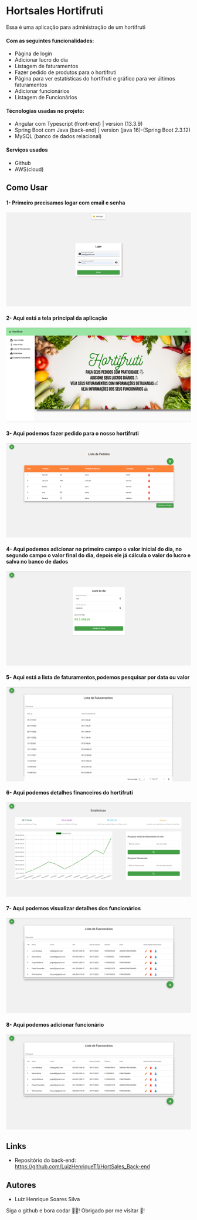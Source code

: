 # Hortsales Hortifruti

Essa é uma aplicação para administração de um hortifruti 

#### Com as seguintes funcionalidades:
  - Página de login
  - Adicionar lucro do dia 
  - Listagem de faturamentos
  - Fazer pedido de produtos para o hortifruti
  - Página para ver estatísticas do hortifruti e gráfico para ver últimos faturamentos
  - Adicionar funcionários
  - Listagem de Funcionários
  
 #### Técnologias usadas no projeto:
  - Angular com Typescript (front-end) | version (13.3.9)
  - Spring Boot com Java (back-end) | version (java 16)-(Spring Boot 2.3.12)
  - MySQL (banco de dados relacional)

#### Serviços usados 
  - Github
  - AWS(cloud)
  
## Como Usar

#### 1- Primeiro precisamos logar com email e senha
  ![Login](https://github.com/LuizHenriqueT1/HortSales_front/blob/main/src/assets/readme/login.png)

#### 2- Aqui está a tela principal da aplicação
  ![Home](https://github.com/LuizHenriqueT1/HortSales_front/blob/main/src/assets/readme/home.png)
  
#### 3- Aqui podemos fazer pedido para o nosso hortifruti 
  ![Pedido](https://github.com/LuizHenriqueT1/HortSales_front/blob/main/src/assets/readme/listaPedidos.png)
  
#### 4- Aqui podemos adicionar no primeiro campo o valor inicial do dia, no segundo campo o valor final do dia, depois ele já cálcula o valor do lucro e salva no banco de dados
  ![LucroDoDia](https://github.com/LuizHenriqueT1/HortSales_front/blob/main/src/assets/readme/lucroDoDia.png)
  
#### 5- Aqui está a lista de faturamentos,podemos pesquisar por data ou valor
  ![LstaDeFaturamentos](https://github.com/LuizHenriqueT1/HortSales_front/blob/main/src/assets/readme/listaDeFaturamentos.png)
  
#### 6- Aqui podemos detalhes financeiros do hortifruti
  ![Estatisticas](https://github.com/LuizHenriqueT1/HortSales_front/blob/main/src/assets/readme/estatisticas.png)
  
#### 7- Aqui podemos visualizar detalhes dos funcionários 
  ![ListaDeFuncionarios](https://github.com/LuizHenriqueT1/HortSales_front/blob/main/src/assets/readme/listaDeFuncionarios.png)

#### 8- Aqui podemos adicionar funcionário
  ![AddFuncionario](https://github.com/LuizHenriqueT1/HortSales_front/blob/main/src/assets/readme/listaDeFuncionarios.png)
  
## Links
  - Repositório do back-end: https://github.com/LuizHenriqueT1/HortSales_Back-end
  
## Autores
  - Luiz Henrique Soares Silva

Siga o github e bora codar 🧑‍💻! Obrigado por me visitar 💚! 
  
  
